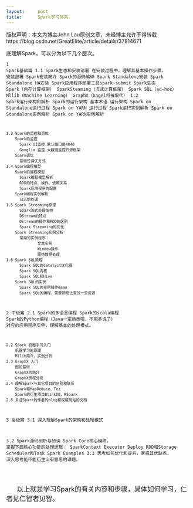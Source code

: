 ```yaml
---
layout:     post
title:      Spark学习体系
---
```

<div id="article_content" class="article_content clearfix csdn-tracking-statistics" data-pid="blog" data-mod="popu_307" data-dsm="post">
								<div class="article-copyright">
					版权声明：本文为博主John Lau原创文章，未经博主允许不得转载					https://blog.csdn.net/GreatElite/article/details/37814671				</div>
								            <link rel="stylesheet" href="https://csdnimg.cn/release/phoenix/template/css/ck_htmledit_views-f76675cdea.css">
						<div class="htmledit_views" id="content_views">
                
底理解Spark，可以分为以下几个层次。<pre><code class="language-plain">1 Spark基础篇
	1.1 Spark生态和安装部署
		在安装过程中，理解其基本操作步骤。
		安装部署
		  Spark安装简介
		  Spark的源码编译
		  Spark Standalone安装
		  Spark Standalone HA安装
		  Spark应用程序部署工具spark-submit
		Spark生态
		  Spark（内存计算框架）
		  SparkSteaming（流式计算框架）
		  Spark SQL（ad-hoc）
		  Mllib（Machine Learning）
		  GraphX（bagel将被取代）
	1.2 Spark运行架构和解析
		Spark的运行架构
		  基本术语
		  运行架构
		  Spark on Standalone运行过程
		  Spark on YARN 运行过程
		Spark运行实例解析
		  Spark on Standalone实例解析
		  Spark on YARN实例解析


    1.3 Spark的监控和调优
		Spark的监控
		  Spark UI监控,默认端口是4040
		  Ganglia 监控,大数据监控开源框架
		Spark调优
		  基础性调优方式
	1.4 Spark编程模型	  
	    Spark的编程模型
		  Spark编程模型解析
		  RDD的特点、操作、依赖关系
		  Spark应用程序的配置
	    Spark编程实例解析
		  日志的处理
	1.5 Spark Streaming原理	  
		  Spark流式处理架构
		  DStream的特点
		  Dstream的操作和RDD的区别
		  Spark Streaming的优化
		Spark Streaming实例分析
		  常用的实例程序：
				  文本实例
				  Window操作
				  网络数据处理
	1.6 Spark SQL原理
		  Spark SQL的Catalyst优化器
		  Spark SQL内核
		  Spark SQL和Hive	
        Spark SQL的实例
		  Spark SQL的实例操作demo
		  Spark SQL的编程，需要网络上查找一些资源		  


2 中级篇
	2.1 Spark的多语言编程	
        Spark的scala编程
        Spark的Python编程（Java一定熟悉啦，不用多说了）
           对应的应用程序实例，理解基本的处理模式。		


	2.2 Spark 机器学习入门
		机器学习的原理
		Mllib简介，实例分析
    2.3 GraphX 入门
		图论基础
		GraphX的简介
		GraphX例程分析
    2.4 理解Spark与其它项目的区别和联系
	    Spark和MapReduce、Tez
		Spark的衍生项目BlinkDB，RSpark
    2.5 关注Spark的作者的blog和权威网站的文档


3 高级篇
   3.1 深入理解Spark的架构和处理模式
   
   3.2 Spark源码剖析与研读
        Spark Core核心模块，
		掌握下面核心功能的处理逻辑：
			SparkContext 
			Executor
			Deploy
			RDD和Storage
			Scheduler和Task
		Spark Examples
	3.3 思考如何优化和提升，掌握其优缺点，
	    深入思考能不能衍生出有意思的课题。</code></pre>
<p><br></p>
<p> <span style="font-size:18px;">     以上就是学习Spark的有关内容和步骤，具体如何学习，仁者见仁智者见智。</span></p>
<p><span style="font-size:18px;"><br></span></p>
<p><span style="font-size:18px;"><img src="https://img-blog.csdn.net/20160303152607468" alt=""><br></span></p>
            </div>
                </div>